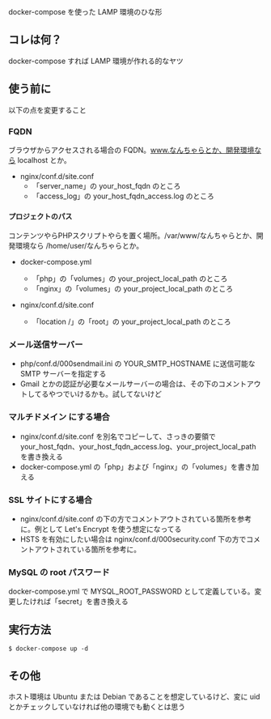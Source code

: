  docker-compose を使った LAMP 環境のひな形

## コレは何？

docker-compose すれば LAMP 環境が作れる的なヤツ

## 使う前に

以下の点を変更すること

### FQDN

ブラウザからアクセスされる場合の FQDN。www.なんちゃらとか、開発環境なら localhost とか。

* nginx/conf.d/site.conf
  * 「server_name」の your_host_fqdn のところ
  * 「access_log」の your_host_fqdn_access.log のところ

#### プロジェクトのパス

コンテンツやらPHPスクリプトやらを置く場所。/var/www/なんちゃらとか、開発環境なら /home/user/なんちゃらとか。

* docker-compose.yml
  * 「php」の「volumes」の your_project_local_path のところ
  * 「nginx」の「volumes」の your_project_local_path のところ

* nginx/conf.d/site.conf
  * 「location /」の「root」の your_project_local_path のところ

### メール送信サーバー
* php/conf.d/000sendmail.ini の YOUR_SMTP_HOSTNAME に送信可能な SMTP サーバーを指定する
* Gmail とかの認証が必要なメールサーバーの場合は、その下のコメントアウトしてるやつでいけるかも。試してないけど


### マルチドメイン にする場合

* nginx/conf.d/site.conf を別名でコピーして、さっきの要領で your_host_fqdn、your_host_fqdn_access.log、your_project_local_path を書き換える
* docker-compose.yml の「php」および「nginx」の「volumes」を書き加える

### SSL サイトにする場合

* nginx/conf.d/site.conf の下の方でコメントアウトされている箇所を参考に。例として Let's Encrypt を使う想定になってる
* HSTS を有効にしたい場合は nginx/conf.d/000security.conf 下の方でコメントアウトされている箇所を参考に。

### MySQL の root パスワード

docker-compose.yml で MYSQL_ROOT_PASSWORD として定義している。変更したければ「secret」を書き換える

## 実行方法

````
$ docker-compose up -d
````


## その他

ホスト環境は Ubuntu または Debian であることを想定しているけど、変に uid とかチェックしていなければ他の環境でも動くとは思う
